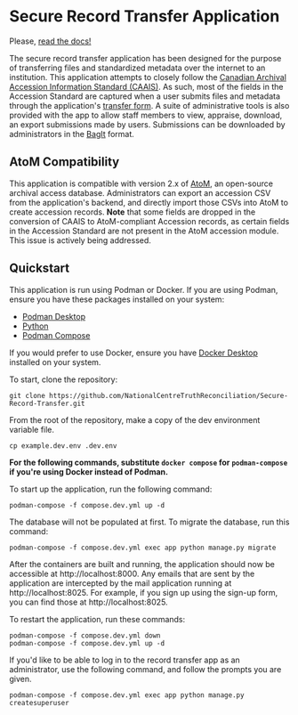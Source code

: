 # Secure Record Transfer Application

Please, [read the docs!](https://secure-record-transfer.readthedocs.io/en/latest/)

The secure record transfer application has been designed for the purpose of transferring files and standardized metadata over the internet to an institution. This application attempts to closely follow the [Canadian Archival Accession Information Standard (CAAIS)](https://archivescanada.ca/wp-content/uploads/2023/07/CAAIS_2019May15_EN.pdf). As such, most of the fields in the Accession Standard are captured when a user submits files and metadata through the application's [transfer form](https://nctr-bagit-record-transfer.readthedocs.io/en/latest/howtouse/transferform.html). A suite of administrative tools is also provided with the app to allow staff members to view, appraise, download, an export submissions made by users. Submissions can be downloaded by administrators in the [BagIt](https://datatracker.ietf.org/doc/html/rfc8493) format.

## AtoM Compatibility

This application is compatible with version 2.x of [AtoM](https://www.accesstomemory.org/en/), an open-source archival access database. Administrators can export an accession CSV from the application's backend, and directly import those CSVs into AtoM to create accession records. **Note** that some fields are dropped in the conversion of CAAIS to AtoM-compliant Accession records, as certain fields in the Accession Standard are not present in the AtoM accession module. This issue is actively being addressed.

## Quickstart

This application is run using Podman or Docker. If you are using Podman, ensure you have these packages installed on your system:

- [Podman Desktop](https://podman-desktop.io/)
- [Python](https://python.org)
- [Podman Compose](https://github.com/containers/podman-compose)

If you would prefer to use Docker, ensure you have [Docker Desktop](https://www.docker.com/products/docker-desktop) installed on your system.

To start, clone the repository:

```shell
git clone https://github.com/NationalCentreTruthReconciliation/Secure-Record-Transfer.git
```

From the root of the repository, make a copy of the dev environment variable file.

```shell
cp example.dev.env .dev.env
```

**For the following commands, substitute `docker compose` for `podman-compose` if you're using Docker instead of Podman.**

To start up the application, run the following command:

```shell
podman-compose -f compose.dev.yml up -d
```

The database will not be populated at first. To migrate the database, run this command:

```shell
podman-compose -f compose.dev.yml exec app python manage.py migrate
```

After the containers are built and running, the application should now be accessible at http://localhost:8000. Any emails that are sent by the application are intercepted by the mail application running at http://localhost:8025. For example, if you sign up using the sign-up form, you can find those at http://localhost:8025.

To restart the application, run these commands:

```shell
podman-compose -f compose.dev.yml down
podman-compose -f compose.dev.yml up -d
```

If you'd like to be able to log in to the record transfer app as an administrator, use the following command, and follow the prompts you are given.

```shell
podman-compose -f compose.dev.yml exec app python manage.py createsuperuser
```

